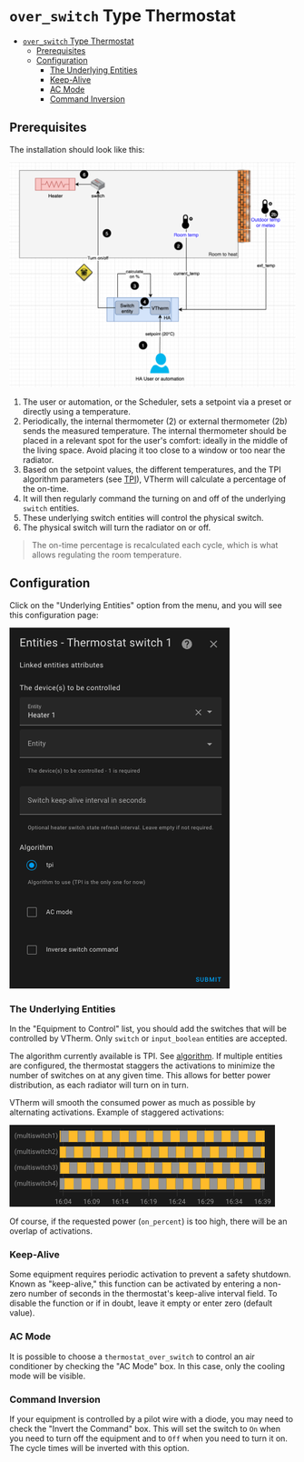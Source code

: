 # `over_switch` Type Thermostat

- [`over_switch` Type Thermostat](#over_switch-type-thermostat)
  - [Prerequisites](#prerequisites)
  - [Configuration](#configuration)
    - [The Underlying Entities](#the-underlying-entities)
    - [Keep-Alive](#keep-alive)
    - [AC Mode](#ac-mode)
    - [Command Inversion](#command-inversion)


## Prerequisites

The installation should look like this:

![installation `over_switch`](images/over-switch-schema.png)

1. The user or automation, or the Scheduler, sets a setpoint via a preset or directly using a temperature.
2. Periodically, the internal thermometer (2) or external thermometer (2b) sends the measured temperature. The internal thermometer should be placed in a relevant spot for the user's comfort: ideally in the middle of the living space. Avoid placing it too close to a window or too near the radiator.
3. Based on the setpoint values, the different temperatures, and the TPI algorithm parameters (see [TPI](algorithms.md#lalgorithme-tpi)), VTherm will calculate a percentage of the on-time.
4. It will then regularly command the turning on and off of the underlying `switch` entities.
5. These underlying switch entities will control the physical switch.
6. The physical switch will turn the radiator on or off.

> The on-time percentage is recalculated each cycle, which is what allows regulating the room temperature.

## Configuration

Click on the "Underlying Entities" option from the menu, and you will see this configuration page:

![image](images/config-linked-entity.png)

### The Underlying Entities
In the "Equipment to Control" list, you should add the switches that will be controlled by VTherm. Only `switch` or `input_boolean` entities are accepted.

The algorithm currently available is TPI. See [algorithm](#algorithm).
If multiple entities are configured, the thermostat staggers the activations to minimize the number of switches on at any given time. This allows for better power distribution, as each radiator will turn on in turn.

VTherm will smooth the consumed power as much as possible by alternating activations. Example of staggered activations:

![image](images/multi-switch-activation.png)

Of course, if the requested power (`on_percent`) is too high, there will be an overlap of activations.

### Keep-Alive

Some equipment requires periodic activation to prevent a safety shutdown. Known as "keep-alive," this function can be activated by entering a non-zero number of seconds in the thermostat's keep-alive interval field. To disable the function or if in doubt, leave it empty or enter zero (default value).

### AC Mode

It is possible to choose a `thermostat_over_switch` to control an air conditioner by checking the "AC Mode" box. In this case, only the cooling mode will be visible.

### Command Inversion

If your equipment is controlled by a pilot wire with a diode, you may need to check the "Invert the Command" box. This will set the switch to `On` when you need to turn off the equipment and to `Off` when you need to turn it on. The cycle times will be inverted with this option.